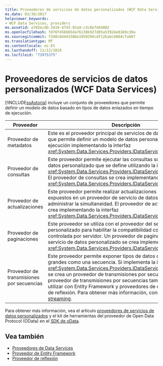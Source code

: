 ```yaml
---
title: Proveedores de servicios de datos personalizados (WCF Data Services)
ms.date: 03/30/2017
helpviewer_keywords:
- WCF Data Services, providers
ms.assetid: e702ecdb-3419-4743-92a9-c3c0e7d44082
ms.openlocfilehash: fd76f456665da76138b927d85a53924e8169c30a
ms.sourcegitcommit: f348c84443380a1959294cdf12babcb804cfa987
ms.translationtype: MT
ms.contentlocale: es-ES
ms.lasthandoff: 11/12/2019
ms.locfileid: "73975375"
---
```

# <a name="custom-data-service-providers-wcf-data-services"></a>Proveedores de servicios de datos personalizados (WCF Data Services)
[!INCLUDE[ssAstoria](../../../../includes/ssastoria-md.md)] incluye un conjunto de proveedores que permite definir un modelo de datos basado en tipos de datos enlazados en tiempo de ejecución.  
  
|Proveedor|Descripción|  
|--------------|-----------------|  
|Proveedor de metadatos|Este es el proveedor principal de servicios de datos personalizados que permite definir un modelo de datos personalizado en tiempo de ejecución implementando la interfaz <xref:System.Data.Services.Providers.IDataServiceMetadataProvider>.|  
|Proveedor de consultas|Este proveedor permite ejecutar las consultas sobre un modelo de datos personalizado que se define utilizando la interfaz <xref:System.Data.Services.Providers.IDataServiceMetadataProvider>. El proveedor de consultas se crea implementando la interfaz <xref:System.Data.Services.Providers.IDataServiceQueryProvider>.|  
|Proveedor de actualizaciones|Este proveedor permite realizar actualizaciones a los tipos expuestos en un proveedor de servicio de datos personalizado y administrar la simultaneidad. El proveedor de actualizaciones se crea implementando la interfaz <xref:System.Data.Services.Providers.IDataServiceUpdateProvider>.|  
|Proveedor de paginaciones|Este proveedor se utiliza con el proveedor del servicio de datos personalizado para habilitar la compatibilidad con la paginación controlada por servidor. Un proveedor de paginaciones para un servicio de datos personalizado se crea implementando la interfaz <xref:System.Data.Services.Providers.IDataServicePagingProvider>.|  
|Proveedor de transmisiones por secuencias|Este proveedor permite exponer tipos de datos de objetos binarios grandes como una secuencia. Si implementa la interfaz <xref:System.Data.Services.Providers.IDataServiceStreamProvider>, se crea un proveedor de transmisiones por secuencias. El proveedor de transmisiones por secuencias también se puede utilizar con Entity Framework y proveedores de orígenes de datos de reflexión. Para obtener más información, consulte [proveedor de streaming](streaming-provider-wcf-data-services.md).|  
  
 Para obtener más información, vea el artículo [proveedores de servicios de datos personalizados](https://go.microsoft.com/fwlink/?LinkID=186850) y el kit de herramientas del proveedor de Open Data Protocol (OData) en el [SDK de oData](https://go.microsoft.com/fwlink/?LinkId=186069).  
  
## <a name="see-also"></a>Vea también

- [Proveedores de Data Services](data-services-providers-wcf-data-services.md)
- [Proveedor de Entity Framework](entity-framework-provider-wcf-data-services.md)
- [Proveedor de reflexión](reflection-provider-wcf-data-services.md)
